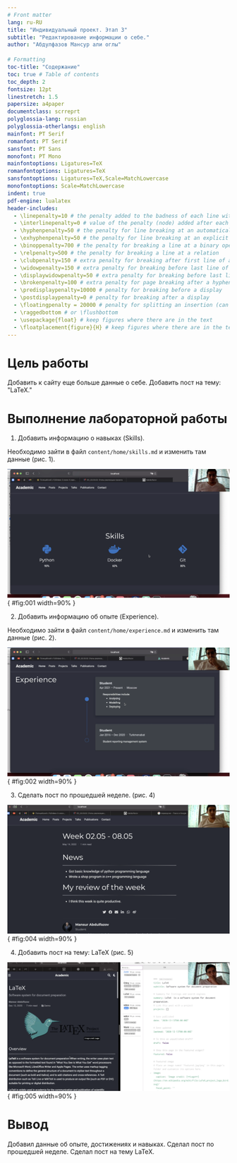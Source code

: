 ```yaml
---
# Front matter
lang: ru-RU
title: "Индивидуальный проект. Этап 3"
subtitle: "Редактирование информации о себе."
author: "Абдулфазов Мансур али оглы"

# Formatting
toc-title: "Содержание"
toc: true # Table of contents
toc_depth: 2
fontsize: 12pt
linestretch: 1.5
papersize: a4paper
documentclass: scrreprt
polyglossia-lang: russian
polyglossia-otherlangs: english
mainfont: PT Serif
romanfont: PT Serif
sansfont: PT Sans
monofont: PT Mono
mainfontoptions: Ligatures=TeX
romanfontoptions: Ligatures=TeX
sansfontoptions: Ligatures=TeX,Scale=MatchLowercase
monofontoptions: Scale=MatchLowercase
indent: true
pdf-engine: lualatex
header-includes:
  - \linepenalty=10 # the penalty added to the badness of each line within a paragraph (no associated penalty node) Increasing the value makes tex try to have fewer lines in the paragraph.
  - \interlinepenalty=0 # value of the penalty (node) added after each line of a paragraph.
  - \hyphenpenalty=50 # the penalty for line breaking at an automatically inserted hyphen
  - \exhyphenpenalty=50 # the penalty for line breaking at an explicit hyphen
  - \binoppenalty=700 # the penalty for breaking a line at a binary operator
  - \relpenalty=500 # the penalty for breaking a line at a relation
  - \clubpenalty=150 # extra penalty for breaking after first line of a paragraph
  - \widowpenalty=150 # extra penalty for breaking before last line of a paragraph
  - \displaywidowpenalty=50 # extra penalty for breaking before last line before a display math
  - \brokenpenalty=100 # extra penalty for page breaking after a hyphenated line
  - \predisplaypenalty=10000 # penalty for breaking before a display
  - \postdisplaypenalty=0 # penalty for breaking after a display
  - \floatingpenalty = 20000 # penalty for splitting an insertion (can only be split footnote in standard LaTeX)
  - \raggedbottom # or \flushbottom
  - \usepackage{float} # keep figures where there are in the text
  - \floatplacement{figure}{H} # keep figures where there are in the text
---
```



# Цель работы

Добавить к сайту еще больше данные о себе. Добавить пост на тему: "LaTeX."

# Выполнение лабораторной работы

1. Добавить информацию о навыках (Skills).

Необходимо зайти в файл `content/home/skills.md` и изменить там данные (рис. 1).

![Информация о навыках](./images_prj03/1.png){ #fig:001 width=90% }

2. Добавить информацию об опыте (Experience).

Необходимо зайти в файл `content/home/experience.md` и изменить там данные (рис. 2).

![Информация об опыте](./images_prj03/2.png){ #fig:002 width=90% }


3. Сделать пост по прошедшей неделе. (рис. 4)

![Пост по прошедшей неделе](./images_prj03/3.png){ #fig:004 width=90% }

4. Добавить пост на тему: LaTeX (рис. 5)

![Пост LaTeX](./images_prj03/4.png){ #fig:005 width=90% }


# Вывод

Добавил данные об опыте, достижениях и навыках. Сделал пост по прошедшей неделе. Сделал пост на тему LaTeX.
